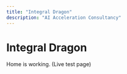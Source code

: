 ```yaml
---
title: "Integral Dragon"
description: "AI Acceleration Consultancy"
---
```

# Integral Dragon
Home is working. (Live test page)
